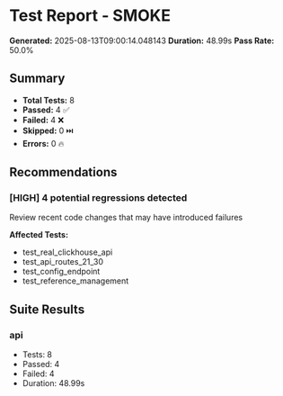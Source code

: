 # Test Report - SMOKE

**Generated:** 2025-08-13T09:00:14.048143
**Duration:** 48.99s
**Pass Rate:** 50.0%

## Summary
- **Total Tests:** 8
- **Passed:** 4 ✅
- **Failed:** 4 ❌
- **Skipped:** 0 ⏭️
- **Errors:** 0 🔥

## Recommendations

### [HIGH] 4 potential regressions detected
Review recent code changes that may have introduced failures

**Affected Tests:**
- test_real_clickhouse_api
- test_api_routes_21_30
- test_config_endpoint
- test_reference_management

## Suite Results

### api
- Tests: 8
- Passed: 4
- Failed: 4
- Duration: 48.99s